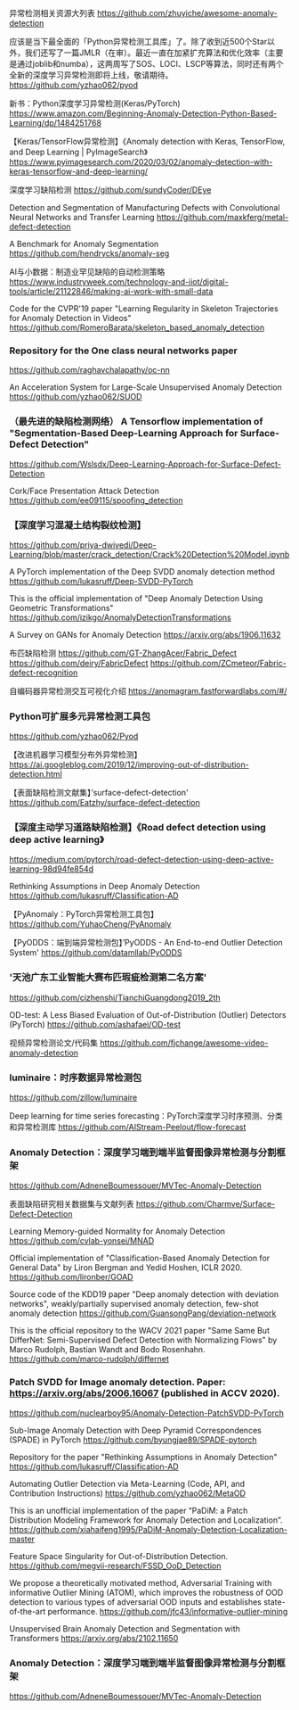 异常检测相关资源大列表
https://github.com/zhuyiche/awesome-anomaly-detection

应该是当下最全面的「Python异常检测工具库」了。除了收到近500个Star以外，我们还写了一篇JMLR（在审）。最近一直在加紧扩充算法和优化效率（主要是通过joblib和numba），这两周写了SOS、LOCI、LSCP等算法，同时还有两个全新的深度学习异常检测即将上线，敬请期待。
https://github.com/yzhao062/pyod

新书：Python深度学习异常检测(Keras/PyTorch)
https://www.amazon.com/Beginning-Anomaly-Detection-Python-Based-Learning/dp/1484251768

【Keras/TensorFlow异常检测】《Anomaly detection with Keras, TensorFlow, and Deep Learning | PyImageSearch》
https://www.pyimagesearch.com/2020/03/02/anomaly-detection-with-keras-tensorflow-and-deep-learning/

深度学习缺陷检测
https://github.com/sundyCoder/DEye

Detection and Segmentation of Manufacturing Defects with Convolutional Neural Networks and Transfer Learning
https://github.com/maxkferg/metal-defect-detection

A Benchmark for Anomaly Segmentation
https://github.com/hendrycks/anomaly-seg

AI与小数据：制造业罕见缺陷的自动检测策略
https://www.industryweek.com/technology-and-iiot/digital-tools/article/21122846/making-ai-work-with-small-data

Code for the CVPR'19 paper "Learning Regularity in Skeleton Trajectories for Anomaly Detection in Videos"
https://github.com/RomeroBarata/skeleton_based_anomaly_detection

### Repository for the One class neural networks paper
https://github.com/raghavchalapathy/oc-nn

An Acceleration System for Large-Scale Unsupervised Anomaly Detection
https://github.com/yzhao062/SUOD

### （最先进的缺陷检测网络） A Tensorflow implementation of "Segmentation-Based Deep-Learning Approach for Surface-Defect Detection"
https://github.com/Wslsdx/Deep-Learning-Approach-for-Surface-Defect-Detection

Cork/Face Presentation Attack Detection
https://github.com/ee09115/spoofing_detection

### 【深度学习混凝土结构裂纹检测】
https://github.com/priya-dwivedi/Deep-Learning/blob/master/crack_detection/Crack%20Detection%20Model.ipynb

A PyTorch implementation of the Deep SVDD anomaly detection method
https://github.com/lukasruff/Deep-SVDD-PyTorch

This is the official implementation of "Deep Anomaly Detection Using Geometric Transformations"
https://github.com/izikgo/AnomalyDetectionTransformations

A Survey on GANs for Anomaly Detection
https://arxiv.org/abs/1906.11632

布匹缺陷检测
https://github.com/GT-ZhangAcer/Fabric_Defect
https://github.com/deiry/FabricDefect
https://github.com/ZCmeteor/Fabric-defect-recognition

自编码器异常检测交互可视化介绍
https://anomagram.fastforwardlabs.com/#/

### Python可扩展多元异常检测工具包
https://github.com/yzhao062/Pyod

【改进机器学习模型分布外异常检测】
https://ai.googleblog.com/2019/12/improving-out-of-distribution-detection.html

【表面缺陷检测文献集】’surface-defect-detection'
https://github.com/Eatzhy/surface-defect-detection

### 【深度主动学习道路缺陷检测】《Road defect detection using deep active learning》
https://medium.com/pytorch/road-defect-detection-using-deep-active-learning-98d94fe854d

Rethinking Assumptions in Deep Anomaly Detection
https://github.com/lukasruff/Classification-AD

【PyAnomaly：PyTorch异常检测工具包】
https://github.com/YuhaoCheng/PyAnomaly

【PyODDS：端到端异常检测包】’PyODDS - An End-to-end Outlier Detection System' 
https://github.com/datamllab/PyODDS

### '天池广东工业智能大赛布匹瑕疵检测第二名方案' 
https://github.com/cizhenshi/TianchiGuangdong2019_2th

OD-test: A Less Biased Evaluation of Out-of-Distribution (Outlier) Detectors (PyTorch)
https://github.com/ashafaei/OD-test

视频异常检测论文/代码集
https://github.com/fjchange/awesome-video-anomaly-detection

### luminaire：时序数据异常检测包
https://github.com/zillow/luminaire

Deep learning for time series forecasting：PyTorch深度学习时序预测、分类和异常检测库
https://github.com/AIStream-Peelout/flow-forecast

### Anomaly Detection：深度学习端到端半监督图像异常检测与分割框架
https://github.com/AdneneBoumessouer/MVTec-Anomaly-Detection

表面缺陷研究相关数据集与文献列表
https://github.com/Charmve/Surface-Defect-Detection

Learning Memory-guided Normality for Anomaly Detection
https://github.com/cvlab-yonsei/MNAD

Official implementation of "Classification-Based Anomaly Detection for General Data" by Liron Bergman and Yedid Hoshen, ICLR 2020.
https://github.com/lironber/GOAD

Source code of the KDD19 paper "Deep anomaly detection with deviation networks", weakly/partially supervised anomaly detection, few-shot anomaly detection
https://github.com/GuansongPang/deviation-network

This is the official repository to the WACV 2021 paper "Same Same But DifferNet: Semi-Supervised Defect Detection with Normalizing Flows" by Marco Rudolph, Bastian Wandt and Bodo Rosenhahn.
https://github.com/marco-rudolph/differnet

### Patch SVDD for Image anomaly detection. Paper: https://arxiv.org/abs/2006.16067 (published in ACCV 2020).
https://github.com/nuclearboy95/Anomaly-Detection-PatchSVDD-PyTorch

Sub-Image Anomaly Detection with Deep Pyramid Correspondences (SPADE) in PyTorch
https://github.com/byungjae89/SPADE-pytorch

Repository for the paper "Rethinking Assumptions in Anomaly Detection"
https://github.com/lukasruff/Classification-AD

Automating Outlier Detection via Meta-Learning (Code, API, and Contribution Instructions)
https://github.com/yzhao062/MetaOD

This is an unofficial implementation of the paper “PaDiM: a Patch Distribution Modeling Framework for Anomaly Detection and Localization”.
https://github.com/xiahaifeng1995/PaDiM-Anomaly-Detection-Localization-master

Feature Space Singularity for Out-of-Distribution Detection.
https://github.com/megvii-research/FSSD_OoD_Detection

We propose a theoretically motivated method, Adversarial Training with informative Outlier Mining (ATOM), which improves the robustness of OOD detection to various types of adversarial OOD inputs and establishes state-of-the-art performance.
https://github.com/jfc43/informative-outlier-mining

Unsupervised Brain Anomaly Detection and Segmentation with Transformers
https://arxiv.org/abs/2102.11650

### Anomaly Detection：深度学习端到端半监督图像异常检测与分割框架 
https://github.com/AdneneBoumessouer/MVTec-Anomaly-Detection
